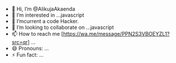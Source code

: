 - 👋 Hi, I’m @AlikujaAkaenda
- 👀 I’m interested in ...javascript
- 🌱 I’mcurrent a code Hacker.
- 💞️ I’m looking to collaborate on ...javascript
- 📫 How to reach me [https://wa.me/message/PPN2S3VBOEYZL1?src=qr]  ...
- 😄 Pronouns: ...
- ⚡ Fun fact: ...

<!---
AlikujaAkaenda/AlikujaAkaenda is a ✨ special ✨ repository because its `README.md` (this file) appears on your GitHub profile.
You can click the Preview link to take a look at your changes.
--->
